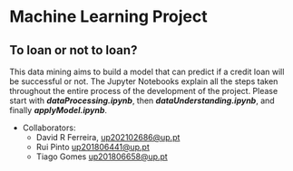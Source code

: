 # Machine Learning Project
## **To loan or not to loan?**

This data mining aims to build a model that can predict if a credit loan will be successful or not. The Jupyter Notebooks explain all the steps taken throughout the entire process of the development of the project. Please start with ***dataProcessing.ipynb***, then ***dataUnderstanding.ipynb***, and finally ***applyModel.ipynb***.

* Collaborators:
    - David R Ferreira, up202102686@up.pt
    - Rui Pinto up201806441@up.pt
    - Tiago Gomes up201806658@up.pt
